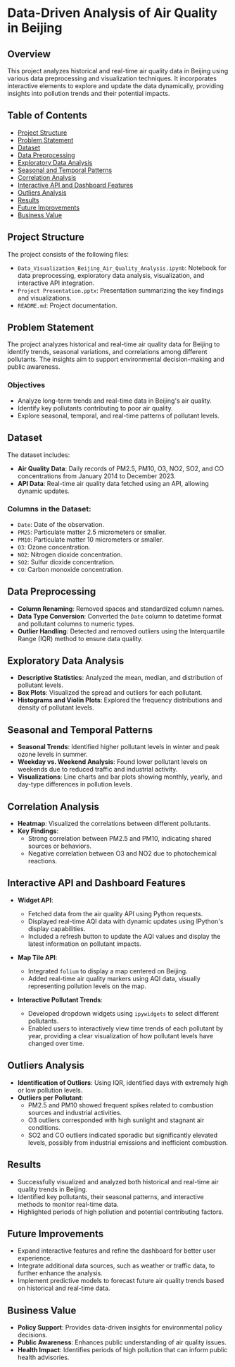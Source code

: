 # Data-Driven Analysis of Air Quality in Beijing

## Overview
This project analyzes historical and real-time air quality data in Beijing using various data preprocessing and visualization techniques. It incorporates interactive elements to explore and update the data dynamically, providing insights into pollution trends and their potential impacts.

## Table of Contents
- [Project Structure](#project-structure)
- [Problem Statement](#problem-statement)
- [Dataset](#dataset)
- [Data Preprocessing](#data-preprocessing)
- [Exploratory Data Analysis](#exploratory-data-analysis)
- [Seasonal and Temporal Patterns](#seasonal-and-temporal-patterns)
- [Correlation Analysis](#correlation-analysis)
- [Interactive API and Dashboard Features](#interactive-api-and-dashboard-features)
- [Outliers Analysis](#outliers-analysis)
- [Results](#results)
- [Future Improvements](#future-improvements)
- [Business Value](#business-value)

## Project Structure
The project consists of the following files:
- `Data_Visualization_Beijing_Air_Quality_Analysis.ipynb`: Notebook for data preprocessing, exploratory data analysis, visualization, and interactive API integration.
- `Project Presentation.pptx`: Presentation summarizing the key findings and visualizations.
- `README.md`: Project documentation.

## Problem Statement
The project analyzes historical and real-time air quality data for Beijing to identify trends, seasonal variations, and correlations among different pollutants. The insights aim to support environmental decision-making and public awareness.

### Objectives
- Analyze long-term trends and real-time data in Beijing's air quality.
- Identify key pollutants contributing to poor air quality.
- Explore seasonal, temporal, and real-time patterns of pollutant levels.

## Dataset
The dataset includes:
- **Air Quality Data**: Daily records of PM2.5, PM10, O3, NO2, SO2, and CO concentrations from January 2014 to December 2023.
- **API Data**: Real-time air quality data fetched using an API, allowing dynamic updates.

### Columns in the Dataset:
- `Date`: Date of the observation.
- `PM25`: Particulate matter 2.5 micrometers or smaller.
- `PM10`: Particulate matter 10 micrometers or smaller.
- `O3`: Ozone concentration.
- `NO2`: Nitrogen dioxide concentration.
- `SO2`: Sulfur dioxide concentration.
- `CO`: Carbon monoxide concentration.

## Data Preprocessing
- **Column Renaming**: Removed spaces and standardized column names.
- **Data Type Conversion**: Converted the `Date` column to datetime format and pollutant columns to numeric types.
- **Outlier Handling**: Detected and removed outliers using the Interquartile Range (IQR) method to ensure data quality.

## Exploratory Data Analysis
- **Descriptive Statistics**: Analyzed the mean, median, and distribution of pollutant levels.
- **Box Plots**: Visualized the spread and outliers for each pollutant.
- **Histograms and Violin Plots**: Explored the frequency distributions and density of pollutant levels.

## Seasonal and Temporal Patterns
- **Seasonal Trends**: Identified higher pollutant levels in winter and peak ozone levels in summer.
- **Weekday vs. Weekend Analysis**: Found lower pollutant levels on weekends due to reduced traffic and industrial activity.
- **Visualizations**: Line charts and bar plots showing monthly, yearly, and day-type differences in pollution levels.

## Correlation Analysis
- **Heatmap**: Visualized the correlations between different pollutants.
- **Key Findings**:
  - Strong correlation between PM2.5 and PM10, indicating shared sources or behaviors.
  - Negative correlation between O3 and NO2 due to photochemical reactions.

## Interactive API and Dashboard Features
- **Widget API**:
  - Fetched data from the air quality API using Python requests.
  - Displayed real-time AQI data with dynamic updates using IPython's display capabilities.
  - Included a refresh button to update the AQI values and display the latest information on pollutant impacts.
  
- **Map Tile API**:
  - Integrated `folium` to display a map centered on Beijing.
  - Added real-time air quality markers using AQI data, visually representing pollution levels on the map.
  
- **Interactive Pollutant Trends**:
  - Developed dropdown widgets using `ipywidgets` to select different pollutants.
  - Enabled users to interactively view time trends of each pollutant by year, providing a clear visualization of how pollutant levels have changed over time.

## Outliers Analysis
- **Identification of Outliers**: Using IQR, identified days with extremely high or low pollution levels.
- **Outliers per Pollutant**:
  - PM2.5 and PM10 showed frequent spikes related to combustion sources and industrial activities.
  - O3 outliers corresponded with high sunlight and stagnant air conditions.
  - SO2 and CO outliers indicated sporadic but significantly elevated levels, possibly from industrial emissions and inefficient combustion.

## Results
- Successfully visualized and analyzed both historical and real-time air quality trends in Beijing.
- Identified key pollutants, their seasonal patterns, and interactive methods to monitor real-time data.
- Highlighted periods of high pollution and potential contributing factors.

## Future Improvements
- Expand interactive features and refine the dashboard for better user experience.
- Integrate additional data sources, such as weather or traffic data, to further enhance the analysis.
- Implement predictive models to forecast future air quality trends based on historical and real-time data.

## Business Value
- **Policy Support**: Provides data-driven insights for environmental policy decisions.
- **Public Awareness**: Enhances public understanding of air quality issues.
- **Health Impact**: Identifies periods of high pollution that can inform public health advisories.

